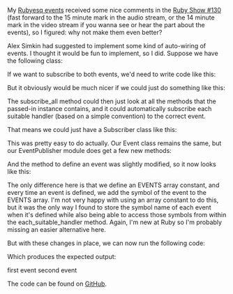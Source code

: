 My <a href="/blog/2010/08/using-more-rubyesq-events-in-ruby/">Rubyesq events</a> received some nice comments in the <a href="http://5by5.tv/rubyshow/130">Ruby Show #130</a> (fast forward to the 15 minute mark in the audio stream, or the 14 minute mark in the video stream if you wanna see or hear the part about the events), so I figured: why not make them even better?

Alex Simkin had suggested to implement some kind of auto-wiring of events.  I thought it would be fun to implement, so I did.  Suppose we have the following class:

<script src="https://gist.github.com/3727807.js?file=s1.rb"></script>

If we want to subscribe to both events, we'd need to write code like this:

<script src="https://gist.github.com/3727807.js?file=s2.rb"></script>

But it obviously would be much nicer if we could just do something like this:

<script src="https://gist.github.com/3727807.js?file=s3.rb"></script>

The subscribe_all method could then just look at all the methods that the passed-in instance contains, and it could automatically subscribe each suitable handler (based on a simple convention) to the correct event.

That means we could just have a Subscriber class like this:

<script src="https://gist.github.com/3727807.js?file=s4.rb"></script>

This was pretty easy to do actually.  Our Event class remains the same, but our EventPublisher module does get a few new methods:

<script src="https://gist.github.com/3727807.js?file=s5.rb"></script>

And the method to define an event was slightly modified, so it now looks like this:

<script src="https://gist.github.com/3727807.js?file=s6.rb"></script>

The only difference here is that we define an EVENTS array constant, and every time an event is defined, we add the symbol of the event to the EVENTS array.  I'm not very happy with using an array constant to do this, but it was the only way I found to store the symbol name of each event when it's defined while also being able to access those symbols from within the each_suitable_handler method.  Again, I'm new at Ruby so I'm probably missing an easier alternative here.

But with these changes in place, we can now run the following code:

<script src="https://gist.github.com/3727807.js?file=s7.rb"></script>

Which produces the expected output:

first event
second event

The code can be found on [GitHub](https://github.com/davybrion/EventPublisher).
